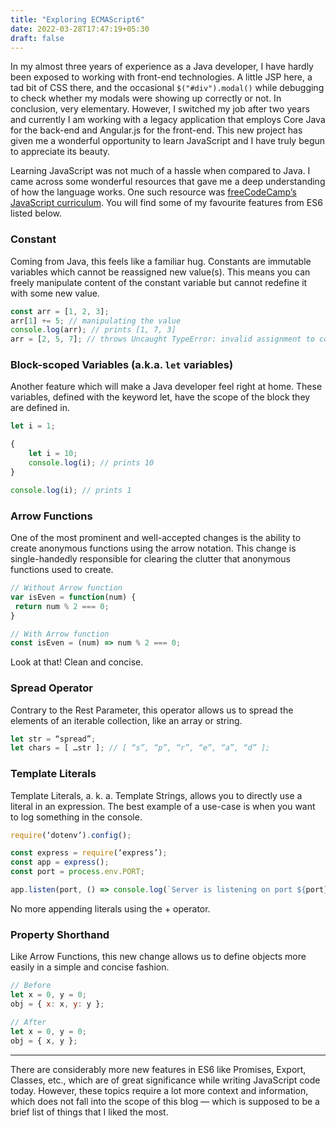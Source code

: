```yaml
---
title: "Exploring ECMAScript6"
date: 2022-03-28T17:47:19+05:30
draft: false
---
```

In my almost three years of experience as a Java developer, I have hardly been exposed to working with front-end technologies. A little JSP here, a tad bit of CSS there, and the occasional `$("#div").modal()` while debugging to check whether my modals were showing up correctly or not. In conclusion, very elementary. However, I switched my job after two years and currently I am working with a legacy application that employs Core Java for the back-end and Angular.js for the front-end. This new project has given me a wonderful opportunity to learn JavaScript and I have truly begun to appreciate its beauty.

Learning JavaScript was not much of a hassle when compared to Java. I came across some wonderful resources that gave me a deep understanding of how the language works. One such resource was [freeCodeCamp’s JavaScript curriculum](https://www.freecodecamp.org/learn/javascript-algorithms-and-data-structures/). You will find some of my favourite features from ES6 listed below.

### Constant

Coming from Java, this feels like a familiar hug. Constants are immutable variables which cannot be reassigned new value(s). This means you can freely manipulate content of the constant variable but cannot redefine it with some new value.
```javascript
const arr = [1, 2, 3];
arr[1] += 5; // manipulating the value
console.log(arr); // prints [1, 7, 3]
arr = [2, 5, 7]; // throws Uncaught TypeError: invalid assignment to const ‘arr’
```

### Block-scoped Variables (a.k.a. `let` variables)

Another feature which will make a Java developer feel right at home. These variables, defined with the keyword let, have the scope of the block they are defined in.
```javascript
let i = 1;

{
    let i = 10;
    console.log(i); // prints 10
}

console.log(i); // prints 1
```

### Arrow Functions

One of the most prominent and well-accepted changes is the ability to create anonymous functions using the arrow notation. This change is single-handedly responsible for clearing the clutter that anonymous functions used to create.

```javascript
// Without Arrow function
var isEven = function(num) {
 return num % 2 === 0;
}

// With Arrow function
const isEven = (num) => num % 2 === 0;
```

Look at that! Clean and concise.

### Spread Operator

Contrary to the Rest Parameter, this operator allows us to spread the elements of an iterable collection, like an array or string.

```javascript
let str = “spread”;
let chars = [ …str ]; // [ “s”, “p”, “r”, “e”, “a”, “d” ];
```

### Template Literals

Template Literals, a. k. a. Template Strings, allows you to directly use a literal in an expression. The best example of a use-case is when you want to log something in the console.

```javascript
require(‘dotenv’).config();

const express = require(‘express’);
const app = express();
const port = process.env.PORT;

app.listen(port, () => console.log(`Server is listening on port ${port}`));
```

No more appending literals using the + operator.

### Property Shorthand

Like Arrow Functions, this new change allows us to define objects more easily in a simple and concise fashion.

```javascript
// Before
let x = 0, y = 0;
obj = { x: x, y: y };

// After
let x = 0, y = 0;
obj = { x, y };
```
---

There are considerably more new features in ES6 like Promises, Export, Classes, etc., which are of great significance while writing JavaScript code today. However, these topics require a lot more context and information, which does not fall into the scope of this blog — which is supposed to be a brief list of things that I liked the most.